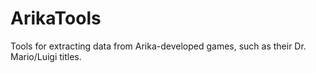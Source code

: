 # ArikaTools
Tools for extracting data from Arika-developed games, such as their Dr. Mario/Luigi titles.
